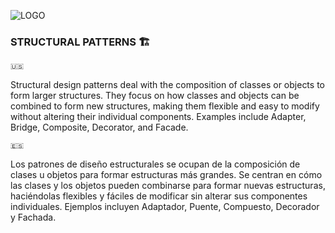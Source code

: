 ![LOGO](https://d29fhpw069ctt2.cloudfront.net/vector/5794/preview/preview-1400x1404.jpg)


### STRUCTURAL PATTERNS 🏗️

```
🇺🇸
```

Structural design patterns deal with the composition of classes or objects to form larger structures. They focus on how classes and objects can be combined to form new structures, making them flexible and easy to modify without altering their individual components. Examples include Adapter, Bridge, Composite, Decorator, and Facade.

```
🇪🇸
```

Los patrones de diseño estructurales se ocupan de la composición de clases u objetos para formar estructuras más grandes. Se centran en cómo las clases y los objetos pueden combinarse para formar nuevas estructuras, haciéndolas flexibles y fáciles de modificar sin alterar sus componentes individuales. Ejemplos incluyen Adaptador, Puente, Compuesto, Decorador y Fachada.
